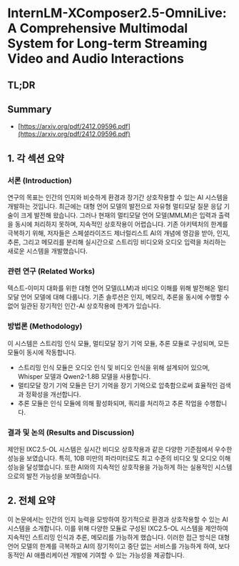 # InternLM-XComposer2.5-OmniLive: A Comprehensive Multimodal System for Long-term Streaming Video and Audio Interactions
## TL;DR
## Summary
- [https://arxiv.org/pdf/2412.09596.pdf](https://arxiv.org/pdf/2412.09596.pdf)

## 1. 각 섹션 요약

### 서론 (Introduction)

연구의 목표는 인간의 인지와 비슷하게 환경과 장기간 상호작용할 수 있는 AI 시스템을 개발하는 것입니다. 최근에는 대형 언어 모델의 발전으로 자유형 멀티모달 질문 응답 기술이 크게 발전해 왔습니다. 그러나 현재의 멀티모달 언어 모델(MMLM)은 입력과 출력을 동시에 처리하지 못하며, 지속적인 상호작용이 어렵습니다. 기존 아키텍처의 한계를 극복하기 위해, 저자들은 스페셜라이즈드 제너럴리스트 AI의 개념에 영감을 받아, 인지, 추론, 그리고 메모리를 분리해 실시간으로 스트리밍 비디오와 오디오 입력을 처리하는 새로운 시스템을 개발했습니다.

### 관련 연구 (Related Works)

텍스트-이미지 대화를 위한 대형 언어 모델(LLM)과 비디오 이해를 위해 발전해온 멀티모달 언어 모델에 대해 다룹니다. 기존 솔루션은 인지, 메모리, 추론을 동시에 수행할 수 없어 일관된 장기적인 인간-AI 상호작용에 한계가 있습니다.

### 방법론 (Methodology)

이 시스템은 스트리밍 인식 모듈, 멀티모달 장기 기억 모듈, 추론 모듈로 구성되며, 모든 모듈이 동시에 작동합니다. 
- 스트리밍 인식 모듈은 오디오 인식 및 비디오 인식을 위해 설계되어 있으며, Whisper 모델과 Qwen2-1.8B 모델을 사용합니다.
- 멀티모달 장기 기억 모듈은 단기 기억을 장기 기억으로 압축함으로써 효율적인 검색과 정확성을 개선합니다.
- 추론 모듈은 인식 모듈에 의해 활성화되며, 쿼리를 처리하고 추론 작업을 수행합니다.

### 결과 및 논의 (Results and Discussion)

제안된 IXC2.5-OL 시스템은 실시간 비디오 상호작용과 같은 다양한 기준점에서 우수한 성능을 보였습니다. 특히, 10B 미만의 파라미터로도 최고 수준의 비디오 및 오디오 이해 성능을 달성했습니다. 또한 AI와의 지속적인 상호작용을 가능하게 하는 실용적인 시스템으로의 발전 가능성을 보여줬습니다.

## 2. 전체 요약

이 논문에서는 인간의 인지 능력을 모방하여 장기적으로 환경과 상호작용할 수 있는 AI 시스템을 소개합니다. 이를 위해 다양한 모듈로 구성된 IXC2.5-OL 시스템을 제안하여 지속적인 스트리밍 인식과 추론, 메모리를 가능하게 했습니다. 이러한 접근 방식은 대형 언어 모델의 한계를 극복하고 AI의 장기적이고 중단 없는 서비스를 가능하게 하여, 보다 동적인 AI 애플리케이션 개발에 기여할 수 있는 가능성을 제공합니다.